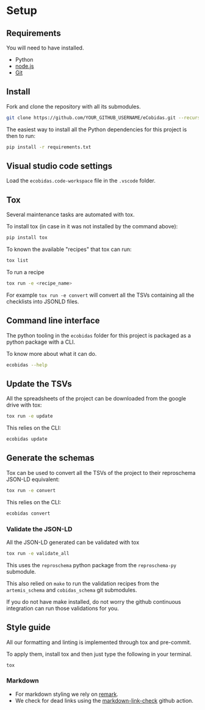 
# Setup

## Requirements

You will need to have installed.

-   Python
-   [node.js](https://nodejs.org/en/)
-   [Git](https://git-scm.com/downloads)

## Install

Fork and clone the repository with all its submodules.

```bash
git clone https://github.com/YOUR_GITHUB_USERNAME/eCobidas.git --recurse-submodules
```

The easiest way to install all the Python dependencies for this project is then to run:

```bash
pip install -r requirements.txt
```

## Visual studio code settings

Load the `ecobidas.code-workspace` file in the `.vscode` folder.

## Tox

Several maintenance tasks are automated with tox.

To install tox (in case in it was not installed by the command above):

```bash
pip install tox
```

To known the available "recipes" that tox can run:

```bash
tox list
```

To run a recipe

```bash
tox run -e <recipe_name>
```

For example `tox run -e convert` will convert all the TSVs containing all the checklists into JSONLD files.

## Command line interface

The python tooling in the `ecobidas` folder for this project is packaged as a python package with a CLI.

To know more about what it can do.

```bash
ecobidas --help
```

## Update the TSVs

All the spreadsheets of the project can be downloaded from the google drive with tox:

```bash
tox run -e update
```

This relies on the CLI:

```bash
ecobidas update
```

## Generate the schemas

Tox can be used to convert all the TSVs of the project to their reproschema JSON-LD equivalent:

```bash
tox run -e convert
```

This relies on the CLI:

```bash
ecobidas convert
```

### Validate the JSON-LD

All the JSON-LD generated can be validated with tox

```bash
tox run -e validate_all
```

This uses the `reproschema` python package from the `reproschema-py` submodule.

This also relied on `make` to run the validation recipes
from the `artemis_schema` and `cobidas_schema` git submodules.

If you do not have make installed, do not worry the github continuous integration can run those validations for you.

## Style guide

All our formatting and linting is implemented through tox and pre-commit.

To apply them, install tox and then just type the following in your terminal.

```bash
tox
```

### Markdown

-   For markdown styling we rely on [remark](https://github.com/remarkjs/remark-lint).
-   We check for dead links using the [markdown-link-check](https://github.com/marketplace/actions/markdown-link-check) github action.
